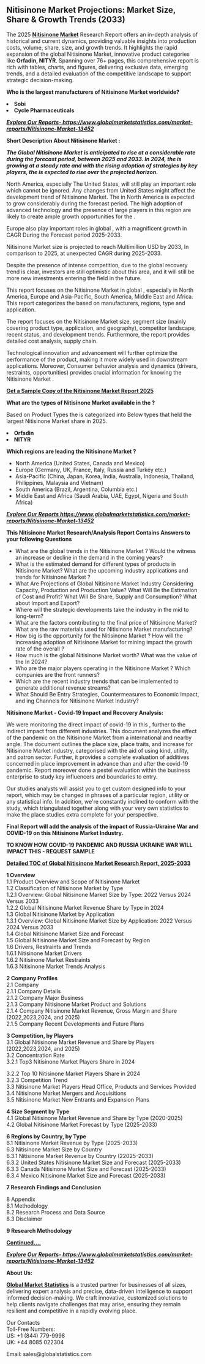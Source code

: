 <h2>Nitisinone Market Projections: Market Size, Share & Growth Trends (2033)</h2><p>The 2025 <strong><a href="https://www.globalmarketstatistics.com/market-reports/Nitisinone-Market-13452">Nitisinone Market</a></strong> Research Report offers an in-depth analysis of historical and current dynamics, providing valuable insights into production costs, volume, share, size, and growth trends. It highlights the rapid expansion of the global Nitisinone Market, innovative product categories like <strong>Orfadin, NITYR</strong>. Spanning over 76+ pages, this comprehensive report is rich with tables, charts, and figures, delivering exclusive data, emerging trends, and a detailed evaluation of the competitive landscape to support strategic decision-making.</p><p><strong>Who is the largest manufacturers of Nitisinone Market worldwide?</strong></p><p><strong><li>Sobi<li>Cycle Pharmaceuticals</strong></p><p><strong><em><a href="https://www.globalmarketstatistics.com/market-reports/Nitisinone-Market-13452">Explore Our Reports-&nbsp;https://www.globalmarketstatistics.com/market-reports/Nitisinone-Market-13452</a></em></strong></p><p><strong>Short Description About Nitisinone Market :</strong></p><p><strong><em>The Global Nitisinone Market is anticipated to rise at a considerable rate during the forecast period, between 2025 and 2033. In 2024, the is growing at a steady rate and with the rising adoption of strategies by key players, the is expected to rise over the projected horizon.</em></strong></p><p>North America, especially The United States, will still play an important role which cannot be ignored. Any changes from United States might affect the development trend of Nitisinone Market. The in North America is expected to grow considerably during the forecast period. The high adoption of advanced technology and the presence of large players in this region are likely to create ample growth opportunities for the .</p><p>Europe also play important roles in global , with a magnificent growth in CAGR During the Forecast period 2025-2033.</p><p>Nitisinone Market size is projected to reach Multimillion USD by 2033, In comparison to 2025, at unexpected CAGR during 2025-2033.</p><p>Despite the presence of intense competition, due to the global recovery trend is clear, investors are still optimistic about this area, and it will still be more new investments entering the field in the future.</p><p>This report focuses on the Nitisinone Market in global , especially in North America, Europe and Asia-Pacific, South America, Middle East and Africa. This report categorizes the based on manufacturers, regions, type and application.</p><p>The report focuses on the Nitisinone Market size, segment size (mainly covering product type, application, and geography), competitor landscape, recent status, and development trends. Furthermore, the report provides detailed cost analysis, supply chain.</p><p>Technological innovation and advancement will further optimize the performance of the product, making it more widely used in downstream applications. Moreover, Consumer behavior analysis and dynamics (drivers, restraints, opportunities) provides crucial information for knowing the Nitisinone Market .</p><p><strong><a href="https://www.globalmarketstatistics.com/market-reports/Nitisinone-Market-13452">Get a Sample Copy of the Nitisinone Market Report 2025</a></strong></p><p><strong>What are the types of Nitisinone Market available in the ?</strong></p><p>Based on Product Types the is categorized into Below types that held the largest Nitisinone Market share in 2025.</p><p><strong><li>Orfadin<li>NITYR</strong></p><p><strong>Which regions are leading the Nitisinone Market ?</strong></p><ul><li>North America (United States, Canada and Mexico)</li><li>Europe (Germany, UK, France, Italy, Russia and Turkey etc.)</li><li>Asia-Pacific (China, Japan, Korea, India, Australia, Indonesia, Thailand, Philippines, Malaysia and Vietnam)</li><li>South America (Brazil, Argentina, Columbia etc.)</li><li>Middle East and Africa (Saudi Arabia, UAE, Egypt, Nigeria and South Africa)</li></ul><p><strong><em><a href="https://www.globalmarketstatistics.com/market-reports/Nitisinone-Market-13452">Explore Our Reports https://www.globalmarketstatistics.com/market-reports/Nitisinone-Market-13452</a></em></strong></p><p><strong>This Nitisinone Market Research/Analysis Report Contains Answers to your following Questions</strong></p><ul><li>What are the global trends in the Nitisinone Market ? Would the witness an increase or decline in the demand in the coming years?</li><li>What is the estimated demand for different types of products in Nitisinone Market? What are the upcoming industry applications and trends for Nitisinone Market ?</li><li>What Are Projections of Global Nitisinone Market Industry Considering Capacity, Production and Production Value? What Will Be the Estimation of Cost and Profit? What Will Be Share, Supply and Consumption? What about Import and Export?</li><li>Where will the strategic developments take the industry in the mid to long-term?</li><li>What are the factors contributing to the final price of Nitisinone Market? What are the raw materials used for Nitisinone Market manufacturing?</li><li>How big is the opportunity for the Nitisinone Market ? How will the increasing adoption of Nitisinone Market for mining impact the growth rate of the overall ?</li><li>How much is the global Nitisinone Market worth? What was the value of the In 2024?</li><li>Who are the major players operating in the Nitisinone Market ? Which companies are the front runners?</li><li>Which are the recent industry trends that can be implemented to generate additional revenue streams?</li><li>What Should Be Entry Strategies, Countermeasures to Economic Impact, and ing Channels for Nitisinone Market Industry?</li></ul><p><strong>Nitisinone Market - Covid-19 Impact and Recovery Analysis:</strong></p><p>We were monitoring the direct impact of covid-19 in this , further to the indirect impact from different industries. This document analyzes the effect of the pandemic on the Nitisinone Market from a international and nearby angle. The document outlines the place size, place traits, and increase for Nitisinone Market industry, categorised with the aid of using kind, utility, and patron sector. Further, it provides a complete evaluation of additives concerned in place improvement in advance than and after the covid-19 pandemic. Report moreover done a pestel evaluation within the business enterprise to study key influencers and boundaries to entry.</p><p>Our studies analysts will assist you to get custom designed info to your report, which may be changed in phrases of a particular region, utility or any statistical info. In addition, we're constantly inclined to conform with the study, which triangulated together along with your very own statistics to make the place studies extra complete for your perspective.</p><p><strong>Final Report will add the analysis of the impact of Russia-Ukraine War and COVID-19 on this Nitisinone Market Industry.</strong></p><p><strong>TO KNOW HOW COVID-19 PANDEMIC AND RUSSIA UKRAINE WAR WILL IMPACT THIS - REQUEST SAMPLE</strong></p><p><strong><a href="https://www.globalmarketstatistics.com/market-reports/Nitisinone-Market-13452">Detailed TOC of Global Nitisinone Market Research Report, 2025-2033</a></strong></p><p><strong>1 Overview</strong><br /> 1.1 Product Overview and Scope of Nitisinone Market<br /> 1.2 Classification of Nitisinone Market by Type<br /> 1.2.1 Overview: Global Nitisinone Market Size by Type: 2022 Versus 2024 Versus 2033<br /> 1.2.2 Global Nitisinone Market Revenue Share by Type in 2024<br /> 1.3 Global Nitisinone Market by Application<br /> 1.3.1 Overview: Global Nitisinone Market Size by Application: 2022&nbsp;Versus 2024 Versus 2033<br /> 1.4 Global Nitisinone Market Size and Forecast<br /> 1.5 Global Nitisinone Market Size and Forecast by Region<br /> 1.6 Drivers, Restraints and Trends<br /> 1.6.1 Nitisinone Market Drivers<br /> 1.6.2 Nitisinone Market Restraints<br /> 1.6.3 Nitisinone Market Trends Analysis</p><p><strong>2 Company Profiles</strong><br /> 2.1 Company<br /> 2.1.1 Company Details<br /> 2.1.2 Company Major Business<br /> 2.1.3 Company Nitisinone Market Product and Solutions<br /> 2.1.4 Company Nitisinone Market Revenue, Gross Margin and Share (2022,2023,2024, and 2025)<br /> 2.1.5 Company Recent Developments and Future Plans</p><p><strong>3 Competition, by Players</strong><br /> 3.1 Global Nitisinone Market Revenue and Share by Players (2022,2023,2024, and 2025)<br /> 3.2 Concentration Rate<br /> 3.2.1 Top3 Nitisinone Market Players Share in 2024</p><p>3.2.2 Top 10 Nitisinone Market Players Share in 2024<br /> 3.2.3 Competition Trend<br /> 3.3 Nitisinone Market Players Head Office, Products and Services Provided<br /> 3.4 Nitisinone Market Mergers and Acquisitions<br /> 3.5 Nitisinone Market New Entrants and Expansion Plans</p><p><strong>4 Size Segment by Type</strong><br /> 4.1 Global Nitisinone Market Revenue and Share by Type (2020-2025)<br /> 4.2 Global Nitisinone Market Forecast by Type (2025-2033)</p><p><strong>6 Regions by Country, by Type</strong><br /> 6.1 Nitisinone Market Revenue by Type (2025-2033)<br /> 6.3 Nitisinone Market Size by Country<br /> 6.3.1 Nitisinone Market Revenue by Country (22025-2033)<br /> 6.3.2 United States Nitisinone Market Size and Forecast (2025-2033)<br /> 6.3.3 Canada Nitisinone Market Size and Forecast (2025-2033)<br /> 6.3.4 Mexico Nitisinone Market Size and Forecast (2025-2033)</p><p><strong>7 Research Findings and Conclusion</strong></p><p>8 Appendix<br /> 8.1 Methodology<br /> 8.2 Research Process and Data Source<br /> 8.3 Disclaimer</p><p><strong>9 Research Methodology</strong></p><p><strong><a href="https://www.globalmarketstatistics.com/market-reports/Nitisinone-Market-13452">Continued&hellip;.</a></strong></p><p><strong><em><a href="https://www.globalmarketstatistics.com/market-reports/Nitisinone-Market-13452">Explore Our Reports-&nbsp;https://www.globalmarketstatistics.com/market-reports/Nitisinone-Market-13452</a></em></strong></p><p><strong>About Us:</strong></p><p><strong><a href="https://www.globalmarketstatistics.com/">Global Market Statistics</a></strong> is a trusted partner for businesses of all sizes, delivering expert analysis and precise, data-driven intelligence to support informed decision-making. We craft innovative, customized solutions to help clients navigate challenges that may arise, ensuring they remain resilient and competitive in a rapidly evolving place.</p><p>Our Contacts<br /> Toll-Free Numbers:<br /> US: +1 (844) 779-9998<br /> UK: +44 8085 022304</p><p>Email: sales@globalstatistics.com</p>
